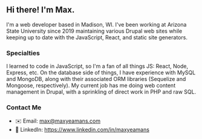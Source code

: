 ## Hi there! I'm Max.

I'm a web developer based in Madison, WI. I've been working at Arizona State University since 2019 maintaining various Drupal web sites while keeping up to date with the JavaScript, React, and static site generators. 

### Specialties

I learned to code in JavaScript, so I'm a fan of all things JS: React, Node, Express, etc. On the database side of things, I have experience with MySQL and MongoDB, along with their associated ORM libraries (Sequelize and Mongoose, respectively). My current job has me doing web content management in Drupal, with a sprinkling of direct work in PHP and raw SQL.

### Contact Me

- ✉️ Email: max@maxyeamans.com
- 🔗 LinkedIn: https://www.linkedin.com/in/maxyeamans

<!--
**maxyeamans/maxyeamans** is a ✨ _special_ ✨ repository because its `README.md` (this file) appears on your GitHub profile.

Here are some ideas to get you started:

- 🔭 I’m currently working on ...
- 🌱 I’m currently learning ...
- 👯 I’m looking to collaborate on ...
- 🤔 I’m looking for help with ...
- 💬 Ask me about ...
- 📫 How to reach me: ...
- 😄 Pronouns: ...
- ⚡ Fun fact: ...
-->
